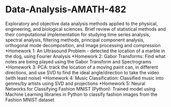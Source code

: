# Data-Analysis-AMATH-482
Exploratory and objective data analysis methods applied to the physical, engineering, and biological sciences. Brief review of statistical methods and their computational implementation for studying time series analysis, spectral analysis, filtering methods, principal component analysis, orthogonal mode decomposition, and image processing and compression
*Homework 1: An Ultrasound Problem - detected the location of a marble in the dog, using Fourier Analysis
*Homework 2: Gabor Transforms: Find what notes are being played using the Gabor Transform and Spectrograms
*Homework 3: PCA: track the location of a moving paint can, in different directions, and use SVD to find the ideal angle/direction to take the video (with least noise)
*Homework 4: Music Classification: Classified music into genres/by artists using SVD and projections
*Homework 5: Neural Networks for Classifying Fashion MNIST (Python): Trained model using Machine Learning libraries in Python to classify fashion images from the Fashion MNIST dataset
